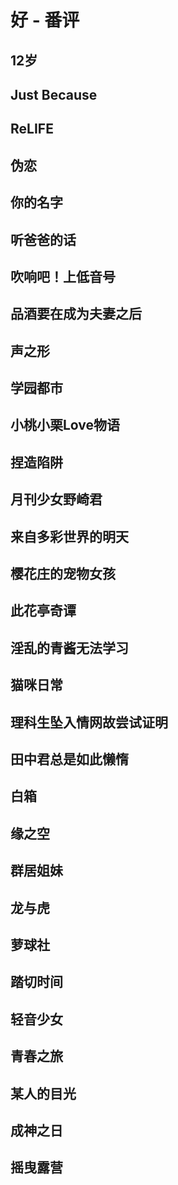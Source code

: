 # 好 - 番评

## 12岁
## Just Because
## ReLIFE
## 伪恋
## 你的名字
## 听爸爸的话
## 吹响吧！上低音号
## 品酒要在成为夫妻之后
## 声之形
## 学园都市
## 小桃小栗Love物语
## 捏造陷阱
## 月刊少女野崎君
## 来自多彩世界的明天
## 樱花庄的宠物女孩
## 此花亭奇谭
## 淫乱的青酱无法学习
## 猫咪日常
## 理科生坠入情网故尝试证明
## 田中君总是如此懒惰
## 白箱
## 缘之空
## 群居姐妹
## 龙与虎
## 萝球社
## 踏切时间
## 轻音少女
## 青春之旅
## 某人的目光
## 成神之日
## 摇曳露营
